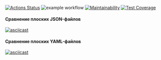 [![Actions Status](https://github.com/buravlev-arthur/frontend-project-lvl2/workflows/hexlet-check/badge.svg)](https://github.com/buravlev-arthur/frontend-project-lvl2/actions)
![example workflow](https://github.com/buravlev-arthur/frontend-project-lvl2/actions/workflows/linting-and-testing.yml/badge.svg)
[![Maintainability](https://api.codeclimate.com/v1/badges/8e2a092962656c7a24af/maintainability)](https://codeclimate.com/github/buravlev-arthur/frontend-project-lvl2/maintainability)
[![Test Coverage](https://api.codeclimate.com/v1/badges/8e2a092962656c7a24af/test_coverage)](https://codeclimate.com/github/buravlev-arthur/frontend-project-lvl2/test_coverage)

#### Сравнение плоских JSON-файлов
[![asciicast](https://asciinema.org/a/mSrXOHggIjdGAQGX9rW4U3Lf4.svg)](https://asciinema.org/a/mSrXOHggIjdGAQGX9rW4U3Lf4)

#### Сравнение плоских YAML-файлов
[![asciicast](https://asciinema.org/a/yGxOqFate52Ur8dzdqFTSlS9j.svg)](https://asciinema.org/a/yGxOqFate52Ur8dzdqFTSlS9j)